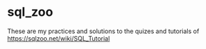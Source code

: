 # sql_zoo
These are my practices and solutions to the quizes and tutorials of https://sqlzoo.net/wiki/SQL_Tutorial
